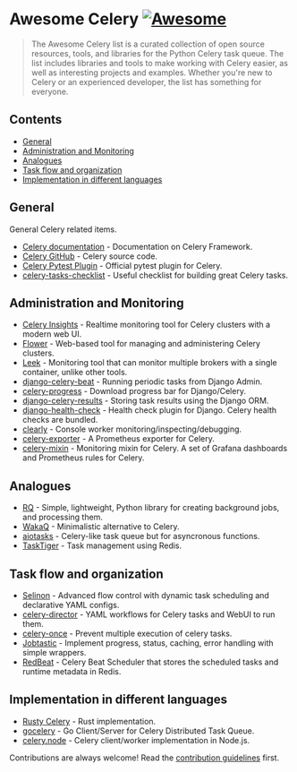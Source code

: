 # Awesome Celery [![Awesome](https://awesome.re/badge.svg)](https://awesome.re)

> The Awesome Celery list is a curated collection of open source resources, tools, and libraries for the Python Celery task queue. The list includes libraries and tools to make working with Celery easier, as well as interesting projects and examples. Whether you&#39;re new to Celery or an experienced developer, the list has something for everyone.


## Contents

- [General](#general)
- [Administration and Monitoring](#administration-and-monitoring)
- [Analogues](#analogues)
- [Task flow and organization](#task-flow-and-organization)
- [Implementation in different languages](#implementation-in-different-languages)

## General

General Celery related items.

- [Celery documentation](https://docs.celeryq.dev/en/stable/) - Documentation on Celery Framework.
- [Celery GitHub](https://github.com/celery/celery) - Celery source code.
- [Celery Pytest Plugin](https://pytest-celery.readthedocs.io) - Official pytest plugin for Celery.
- [celery-tasks-checklist](https://github.com/vintasoftware/celery-tasks-checklist) - Useful checklist for building great Celery tasks.

## Administration and Monitoring

- [Celery Insights](https://github.com/danyi1212/celery-insights) - Realtime monitoring tool for Celery clusters with a modern web UI.
- [Flower](https://github.com/mher/flower) - Web-based tool for managing and administering Celery clusters.
- [Leek](https://github.com/kodless/leek) - Monitoring tool that can monitor multiple brokers with a single container, unlike other tools.
- [django-celery-beat](https://github.com/celery/django-celery-beat) - Running periodic tasks from Django Admin.
- [celery-progress](https://github.com/czue/celery-progress) - Download progress bar for Django/Celery.
- [django-celery-results](https://github.com/celery/django-celery-results) - Storing task results using the Django ORM.
- [django-health-check](https://github.com/revsys/django-health-check) - Health check plugin for Django. Celery health checks are bundled.
- [clearly](https://github.com/rsalmei/clearly) - Console worker monitoring/inspecting/debugging.
- [celery-exporter](https://github.com/danihodovic/celery-exporter) - A Prometheus exporter for Celery.
- [celery-mixin](https://github.com/danihodovic/celery-exporter/tree/master/celery-mixin) - Monitoring mixin for Celery. A set of Grafana dashboards and Prometheus rules for Celery.

## Analogues

- [RQ](https://github.com/rq/rq) - Simple, lightweight, Python library for creating background jobs, and processing them.
- [WakaQ](https://github.com/wakatime/wakaq) - Minimalistic alternative to Celery.
- [aiotasks](https://github.com/cr0hn/aiotasks) - Celery-like task queue but for asyncronous functions.
- [TaskTiger](https://github.com/closeio/tasktiger) - Task management using Redis.

## Task flow and organization
- [Selinon](https://github.com/selinon/selinon) - Advanced flow control with dynamic task scheduling and declarative YAML configs.
- [celery-director](https://github.com/ovh/celery-director) - YAML workflows for Celery tasks and WebUI to run them.
- [celery-once](https://github.com/cameronmaske/celery-once) - Prevent multiple execution of celery tasks.
- [Jobtastic](https://github.com/PolicyStat/jobtastic) - Implement progress, status, caching, error handling with simple wrappers.
- [RedBeat](https://github.com/sibson/redbeat) - Celery Beat Scheduler that stores the scheduled tasks and runtime metadata in Redis.

## Implementation in different languages
- [Rusty Celery](https://github.com/rusty-celery/rusty-celery) - Rust implementation.
- [gocelery](https://github.com/gocelery/gocelery) - Go Client/Server for Celery Distributed Task Queue.
- [celery.node](https://github.com/actumn/celery.node) - Celery client/worker implementation in Node.js.

Contributions are always welcome! Read the [contribution guidelines](contributing.md) first.
